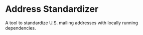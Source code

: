 # Address Standardizer

A tool to standardize U.S. mailing addresses with locally running dependencies.